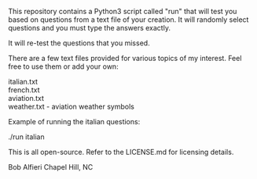 This repository contains a Python3 script called "run" that will test you based on questions from a text file of your creation. It will randomly select questions and you must type the answers exactly. 

It will re-test the questions that you missed.

There are a few text files provided for various topics of my interest. Feel free to use them or add your own:

italian.txt<br>
french.txt<br>
aviation.txt<br>
weather.txt - aviation weather symbols<br>

Example of running the italian questions:

./run italian

This is all open-source.  Refer to the LICENSE.md for licensing details.  

Bob Alfieri
Chapel Hill, NC
